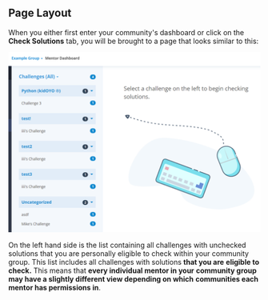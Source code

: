 ## Page Layout
When you either first enter your community's dashboard or click on the
**Check Solutions** tab, you will be brought to a page that looks similar to
this:

![Check Solutions Landing Page](/img/check/landing.png)

On the left hand side is the list containing all challenges with unchecked
solutions that you are personally eligible to check within your community
group. This list includes all challenges with solutions **that you are**
**eligible to check.** This means that **every individual mentor in your**
**community group may have a slightly different view depending on which**
**communities each mentor has permissions in**.
